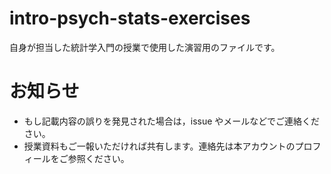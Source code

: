 # intro-psych-stats-exercises

自身が担当した統計学入門の授業で使用した演習用のファイルです。

# お知らせ

- もし記載内容の誤りを発見された場合は，issue やメールなどでご連絡ください。
- 授業資料もご一報いただければ共有します。連絡先は本アカウントのプロフィールをご参照ください。
